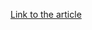 [Link to the article](https://www.securityweek.com/300-drinking-water-systems-in-us-exposed-to-disruptive-damaging-hacker-attacks/)
